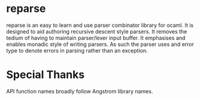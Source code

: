 # reparse

reparse is an easy to learn and use parser combinator library for ocaml. It is 
designed to aid authoring recursive descent style parsers. It removes the
tedium of having to maintain parser/lexer input buffer. It emphasises and
enables monadic style of writing parsers. As such the parser uses and error
type to denote errors in parsing rather than an exception. 

# Special Thanks
API function names broadly follow Angstrom library names.
